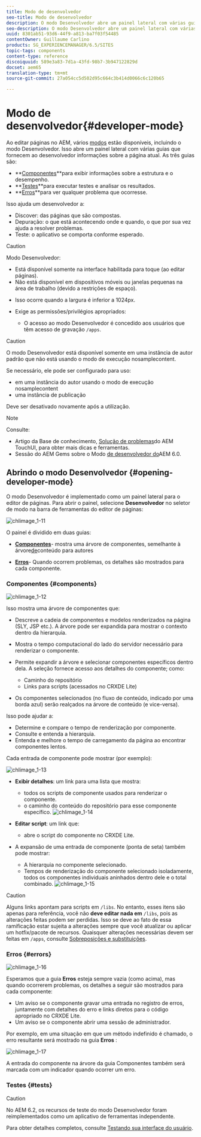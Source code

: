 ```yaml
---
title: Modo de desenvolvedor
seo-title: Modo de desenvolvedor
description: O modo Desenvolvedor abre um painel lateral com várias guias que fornecem ao desenvolvedor informações sobre a página atual
seo-description: O modo Desenvolvedor abre um painel lateral com várias guias que fornecem ao desenvolvedor informações sobre a página atual
uuid: 8301ab51-93d6-44f9-a813-ba7f03f54485
contentOwner: Guillaume Carlino
products: SG_EXPERIENCEMANAGER/6.5/SITES
topic-tags: components
content-type: reference
discoiquuid: 589e3a83-7d1a-43fd-98b7-3b947122829d
docset: aem65
translation-type: tm+mt
source-git-commit: 27a054cc5d502d95c664c3b414d0066c6c120b65

---
```



# Modo de desenvolvedor{#developer-mode}

Ao editar páginas no AEM, vários [modos](/help/sites-authoring/author-environment-tools.md#modestouchoptimizedui) estão disponíveis, incluindo o modo Desenvolvedor. Isso abre um painel lateral com várias guias que fornecem ao desenvolvedor informações sobre a página atual. As três guias são:

* **[Componentes](#components)**para exibir informações sobre a estrutura e o desempenho.
* **[Testes](#tests)**para executar testes e analisar os resultados.
* **[Erros](#errors)**para ver qualquer problema que ocorresse.

Isso ajuda um desenvolvedor a:

* Discover: das páginas que são compostas.
* Depuração: o que está acontecendo onde e quando, o que por sua vez ajuda a resolver problemas.
* Teste: o aplicativo se comporta conforme esperado.

>[!CAUTION]
>
>Modo Desenvolvedor:
>
>* Está disponível somente na interface habilitada para toque (ao editar páginas).
>* Não está disponível em dispositivos móveis ou janelas pequenas na área de trabalho (devido a restrições de espaço).
   >
   >    
   * Isso ocorre quando a largura é inferior a 1024px.
>
* Exige as permissões/privilégios apropriados:

   * O acesso ao modo Desenvolvedor é concedido aos usuários que têm acesso de gravação `/apps`.




>[!CAUTION]
>
>O modo Desenvolvedor está disponível somente em uma instância de autor padrão que não está usando o modo de execução nosamplecontent.
>
>Se necessário, ele pode ser configurado para uso:
>
>* em uma instância do autor usando o modo de execução nosamplecontent
>* uma instância de publicação
>
>
Deve ser desativado novamente após a utilização.

>[!NOTE]
>
>Consulte:
>
>* Artigo da Base de conhecimento, [Solução de problemas](https://helpx.adobe.com/experience-manager/kb/troubleshooting-aem-touchui-issues.html)do AEM TouchUI, para obter mais dicas e ferramentas.
>* Sessão do AEM Gems sobre o Modo [de desenvolvedor do](https://docs.adobe.com/content/ddc/en/gems/aem-6-0-developer-mode.html)AEM 6.0.
>



## Abrindo o modo Desenvolvedor {#opening-developer-mode}

O modo Desenvolvedor é implementado como um painel lateral para o editor de páginas. Para abrir o painel, selecione **Desenvolvedor** no seletor de modo na barra de ferramentas do editor de páginas:

![chlimage_1-11](assets/chlimage_1-11.png)

O painel é dividido em duas guias:

* **[Componentes](/help/sites-developing/developer-mode.md#components)**- mostra uma árvore de componentes, semelhante à árvore[de](/help/sites-authoring/author-environment-tools.md#content-tree)conteúdo para autores

* **[Erros](/help/sites-developing/developer-mode.md#errors)**- Quando ocorrem problemas, os detalhes são mostrados para cada componente.

### Componentes {#components}

![chlimage_1-12](assets/chlimage_1-12.png)

Isso mostra uma árvore de componentes que:

* Descreve a cadeia de componentes e modelos renderizados na página (SLY, JSP etc.). A árvore pode ser expandida para mostrar o contexto dentro da hierarquia.
* Mostra o tempo computacional do lado do servidor necessário para renderizar o componente.
* Permite expandir a árvore e selecionar componentes específicos dentro dela. A seleção fornece acesso aos detalhes do componente; como:

   * Caminho do repositório
   * Links para scripts (acessados no CRXDE Lite)

* Os componentes selecionados (no fluxo de conteúdo, indicado por uma borda azul) serão realçados na árvore de conteúdo (e vice-versa).

Isso pode ajudar a:

* Determine e compare o tempo de renderização por componente.
* Consulte e entenda a hierarquia.
* Entenda e melhore o tempo de carregamento da página ao encontrar componentes lentos.

Cada entrada de componente pode mostrar (por exemplo):

![chlimage_1-13](assets/chlimage_1-13.png)

* **Exibir detalhes**: um link para uma lista que mostra:

   * todos os scripts de componente usados para renderizar o componente.
   * o caminho do conteúdo do repositório para esse componente específico.
   ![chlimage_1-14](assets/chlimage_1-14.png)

* **Editar script**: um link que:

   * abre o script do componente no CRXDE Lite.

* A expansão de uma entrada de componente (ponta de seta) também pode mostrar:

   * A hierarquia no componente selecionado.
   * Tempos de renderização do componente selecionado isoladamente, todos os componentes individuais aninhados dentro dele e o total combinado.
   ![chlimage_1-15](assets/chlimage_1-15.png)

>[!CAUTION]
>
>Alguns links apontam para scripts em `/libs`. No entanto, esses itens são apenas para referência, você não **deve editar nada em** `/libs`, pois as alterações feitas podem ser perdidas. Isso se deve ao fato de essa ramificação estar sujeita a alterações sempre que você atualizar ou aplicar um hotfix/pacote de recursos. Quaisquer alterações necessárias devem ser feitas em `/apps`, consulte [Sobreposições e substituições](/help/sites-developing/overlays.md).

### Erros {#errors}

![chlimage_1-16](assets/chlimage_1-16.png)

Esperamos que a guia **Erros** esteja sempre vazia (como acima), mas quando ocorrerem problemas, os detalhes a seguir são mostrados para cada componente:

* Um aviso se o componente gravar uma entrada no registro de erros, juntamente com detalhes do erro e links diretos para o código apropriado no CRXDE Lite.
* Um aviso se o componente abrir uma sessão de administrador.

Por exemplo, em uma situação em que um método indefinido é chamado, o erro resultante será mostrado na guia **Erros** :

![chlimage_1-17](assets/chlimage_1-17.png)

A entrada do componente na árvore da guia Componentes também será marcada com um indicador quando ocorrer um erro.

### Testes {#tests}

>[!CAUTION]
>
>No AEM 6.2, os recursos de teste do modo Desenvolvedor foram reimplementados como um aplicativo de ferramentas independente.
>
>Para obter detalhes completos, consulte [Testando sua interface do usuário](/help/sites-developing/hobbes.md).

